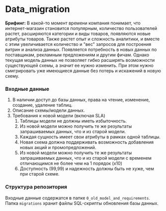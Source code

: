 # Data_migration
**Брифинг:**
В какой-то момент времени компания понимает, что интернет-магазин становится популярным, количество пользователей растет, расширяются категории и виды товаров, появляются новые атрибуты товаров. Также растет опыт и сложность аналитики, и вместе с этим увеличивается количество и "вес" запросов для построения витрин и анализа данных. Появляется потребность в новых данных по поставщикам, рекламным предложениям и другим фичам. Однако текущая модель данных не позволяет гибко расширять возможности существующей схемы, а значит ее нужно изменить. При этом нужно смигрировать уже имеющиеся данные без потерь и искажений в новую схему.

### Входные данные
1. В наличии доступ до базы данных, права на чтение, изменение, создание, удаление таблиц.
2. Описание схемы/модели данных.
3. Требования к новой модели (включая SLA)
    1. Таблицы модели не должны иметь избыточность.
    2. Из новой модели можно получить те же результаты запрашиваемых данных, что и из старой модели.
    3. Каждая сущность имеет свои атрибуты в рамках одной таблицы.
    4. Новая схема должна поддерживать возможность добавления новых акций и промопредложений.
    5. Из новой модели можно получить те же результаты запрашиваемых данных, что и из старой модели с временем отличающимся не более чем на 1 порядок (x10)
    6. Доступность (99,99) и надежность должны быть не хуже, чем при старой схеме.

### Структура репозитория
Входные данные содержатся в папке `0_old_model_and_requirements`.
Папка `migrations` хранит файлы SQL-скрипты обновления базы данных.
